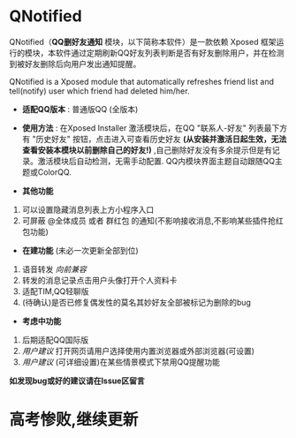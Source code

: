 # QNotified
QNotified（**QQ删好友通知** 模块，以下简称本软件）是一款依赖 Xposed 框架运行的模块，本软件通过定期刷新QQ好友列表判断是否有好友删除用户，并在检测到被好友删除后向用户发出通知提醒。

QNotified is a Xposed module that automatically refreshes friend list and tell(notify) user which friend had deleted him/her.

-  **适配QQ版本** : 普通版QQ (全版本)
-  **使用方法** : 在Xposed Installer 激活模块后，在QQ "联系人-好友" 列表最下方有 "历史好友" 按钮，点击进入可查看历史好友 **(从安装并激活日起生效，无法查看安装本模块以前删除自己的好友!)** ,自己删除好友没有多余提示但是有记录。激活模块后自动检测，无需手动配置. QQ内模块界面主题自动跟随QQ主题或ColorQQ. 

-  **其他功能** 
1. 可以设置隐藏消息列表上方小程序入口
2. 可屏蔽 \@全体成员 或者 群红包 的通知(不影响接收消息,不影响某些插件抢红包功能)

- **在建功能** (未必一次更新全部到位)
1. 语音转发  _向前兼容_ 
3. 转发的消息记录点击用户头像打开个人资料卡
4. 适配TIM,QQ轻聊版
5. (待确认)是否已修复偶发性的莫名其妙好友全部被标记为删除的bug

- **考虑中功能**
1. 后期适配QQ国际版
2. _用户建议_ 打开网页请用户选择使用内置浏览器或外部浏览器(可设置)
3. _用户建议_ (可详细设置)在某些情景模式下禁用QQ提醒功能

**如发现bug或好的建议请在Issue区留言**


# 高考惨败,继续更新
